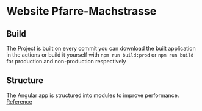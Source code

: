 # Website Pfarre-Machstrasse
## Build
The Project is built on every commit you can download the built application in the actions or build it yourself with `npm run build:prod` or `npm run build` for production and non-production respectively

## Structure
The Angular app is structured into modules to improve performance. [Reference](https://zjintb.medium.com/an-elegant-angular-architecture-9c77ceae4563)
